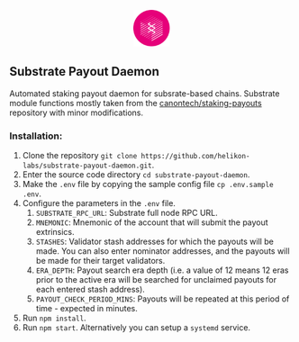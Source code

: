 <p align="center"><img width="65" src="https://raw.githubusercontent.com/helikon-labs/substrate-payout-daemon/main/readme_files/substrate_logo_white_over_pink.png"></p>

## Substrate Payout Daemon

Automated staking payout daemon for subsrate-based chains. Substrate module functions mostly taken from the [canontech/staking-payouts](https://github.com/canontech/staking-payouts) repository with minor modifications.

### Installation:

1. Clone the repository `git clone https://github.com/helikon-labs/substrate-payout-daemon.git`.
2. Enter the source code directory `cd substrate-payout-daemon`.
3. Make the `.env` file by copying the sample config file `cp .env.sample .env`.
4. Configure the parameters in the `.env` file.
    1. `SUBSTRATE_RPC_URL`: Substrate full node RPC URL.
    2. `MNEMONIC`: Mnemonic of the account that will submit the payout extrinsics.
    3. `STASHES`: Validator stash addresses for which the payouts will be made. You can also enter nominator addresses, and the payouts will be made for their target validators.
    4. `ERA_DEPTH`: Payout search era depth (i.e. a value of 12 means 12 eras prior to the active era will be searched for unclaimed payouts for each entered stash address).
    5. `PAYOUT_CHECK_PERIOD_MINS`: Payouts will be repeated at this period of time - expected in minutes.
5. Run `npm install`.
6. Run `npm start`. Alternatively you can setup a `systemd` service.